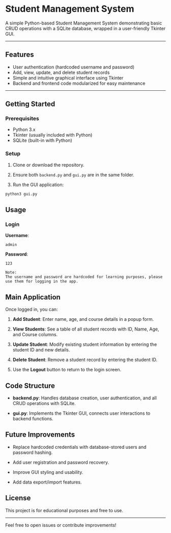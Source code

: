 # Student Management System

A simple Python-based Student Management System demonstrating basic CRUD operations with a SQLite database, wrapped in a user-friendly Tkinter GUI.  

---

## Features

- User authentication (hardcoded username and password)  
- Add, view, update, and delete student records  
- Simple and intuitive graphical interface using Tkinter  
- Backend and frontend code modularized for easy maintenance

---

## Getting Started

### Prerequisites

- Python 3.x  
- Tkinter (usually included with Python)  
- SQLite (built-in with Python)  

### Setup

1. Clone or download the repository.

2. Ensure both `backend.py` and `gui.py` are in the same folder.

3. Run the GUI application:

```bash
python3 gui.py
```
## Usage

### Login

**Username**: 
```
admin
```

**Password**: 
```
123
```

```
Note:
The username and password are hardcoded for learning purposes, please use them for logging in the app.
```

## Main Application


Once logged in, you can:




1. **Add Student**: Enter name, age, and course details in a popup form.

2. **View Students**: See a table of all student records with ID, Name, Age, and Course columns.

3. **Update Student**: Modify existing student information by entering the student ID and new details.

4. **Delete Student**: Remove a student record by entering the student ID.

5. Use the **Logout** button to return to the login screen.




## Code Structure

- **backend.py**:  Handles database creation, user authentication, and all CRUD operations with SQLite.

- **gui.py**:  Implements the Tkinter GUI, connects user interactions to backend functions.





## Future Improvements


- Replace hardcoded credentials with database-stored users and password hashing.

- Add user registration and password recovery.

- Improve GUI styling and usability.

- Add data export/import features.



## License


This project is for educational purposes and free to use.

---

Feel free to open issues or contribute improvements!

